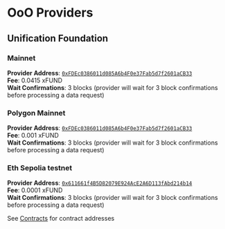 # OoO Providers

## Unification Foundation

### Mainnet

**Provider Address**: [`0xFDEc0386011d085A6b4F0e37Fab5d7f2601aCB33`](https://etherscan.io/address/0xFDEc0386011d085A6b4F0e37Fab5d7f2601aCB33)  
**Fee**: 0.0415 xFUND  
**Wait Confirmations**: 3 blocks (provider will wait for 3 block confirmations before processing a data request)

### Polygon Mainnet

**Provider Address**: [`0xFDEc0386011d085A6b4F0e37Fab5d7f2601aCB33`](https://polygonscan.com/address/0xFDEc0386011d085A6b4F0e37Fab5d7f2601aCB33)  
**Fee**: 0.001 xFUND  
**Wait Confirmations**: 3 blocks (provider will wait for 3 block confirmations before processing a data request)

### Eth Sepolia testnet

**Provider Address**: [`0x611661f4B5D82079E924AcE2A6D113fAbd214b14`](https://sepolia.etherscan.io/address/0x611661f4B5D82079E924AcE2A6D113fAbd214b14)  
**Fee**: 0.0001 xFUND  
**Wait Confirmations**: 3 blocks (provider will wait for 3 block confirmations before processing a data request)

See [Contracts](contracts.md) for contract addresses
